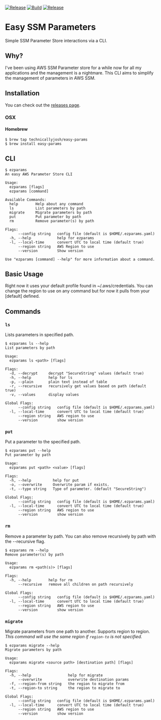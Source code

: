 [![Release](https://img.shields.io/github/release/technicallyjosh/easy-params.svg)](https://github.com/technicallyjosh/easy-params/releases/latest)
[![Build](https://github.com/technicallyjosh/easy-params/workflows/Build/badge.svg)](https://github.com/technicallyjosh/easy-params/actions?query=workflow%3ABuild)
[![Release](https://github.com/technicallyjosh/easy-params/workflows/Release/badge.svg)](https://github.com/technicallyjosh/easy-params/actions?query=workflow%3ARelease)

# Easy SSM Parameters

Simple SSM Parameter Store interactions via a CLI.

## Why?

I've been using AWS SSM Parameter store for a while now for all my applications
and the management is a nightmare. This CLI aims to simplify the management of
parameters in AWS SSM.

## Installation

You can check out the [releases page](https://github.com/technicallyjosh/easy-params/releases).

### OSX

#### Homebrew

```console
$ brew tap technicallyjosh/easy-params
$ brew install easy-params
```

## CLI

```console
$ ezparams
An easy AWS Parameter Store CLI

Usage:
  ezparams [flags]
  ezparams [command]

Available Commands:
  help        Help about any command
  ls          List parameters by path
  migrate     Migrate parameters by path
  put         Put parameter by path
  rm          Remove parameter(s) by path

Flags:
      --config string   config file (default is $HOME/.ezparams.yaml)
  -h, --help            help for ezparams
  -l, --local-time      convert UTC to local time (default true)
      --region string   AWS Region to use
      --version         Show version

Use "ezparams [command] --help" for more information about a command.
```

## Basic Usage

Right now it uses your default profile found in ~/.aws/credentials. You can change the region to use
on any command but for now it pulls from your [default] defined.

## Commands

### `ls`

Lists parameters in specified path.

```console
$ ezparams ls --help
List parameters by path

Usage:
  ezparams ls <path> [flags]

Flags:
  -d, --decrypt     decrypt "SecureString" values (default true)
  -h, --help        help for ls
  -p, --plain       plain text instead of table
  -r, --recursive   recursively get values based on path (default true)
  -v, --values      display values

Global Flags:
      --config string   config file (default is $HOME/.ezparams.yaml)
  -l, --local-time      convert UTC to local time (default true)
      --region string   AWS region to use
      --version         show version
```

### `put`

Put a parameter to the specified path.

```console
$ ezparams put --help
Put parameter by path

Usage:
  ezparams put <path> <value> [flags]

Flags:
  -h, --help          help for put
  -o, --overwrite     Overwrite param if exists.
  -t, --type string   Type of parameter. (default "SecureString")

Global Flags:
      --config string   config file (default is $HOME/.ezparams.yaml)
  -l, --local-time      convert UTC to local time (default true)
      --region string   AWS region to use
      --version         show version
```

### `rm`

Remove a parameter by path. You can also remove recursively by path with the --recursive flag.

```console
$ ezparams rm --help
Remove parameter(s) by path

Usage:
  ezparams rm <path(s)> [flags]

Flags:
  -h, --help        help for rm
      --recursive   remove all children on path recursively

Global Flags:
      --config string   config file (default is $HOME/.ezparams.yaml)
  -l, --local-time      convert UTC to local time (default true)
      --region string   AWS region to use
      --version         show version
```

### `migrate`

Migrate parameters from one path to another. Supports region to region. _This command will use the
same region if `region-to` is not specified._

```console
$ ezparams migrate --help
Migrate parameters by path

Usage:
  ezparams migrate <source path> [destination path] [flags]

Flags:
  -h, --help                 help for migrate
      --overwrite            overwrite destination params
  -f, --region-from string   the region to migrate from
  -t, --region-to string     the region to migrate to

Global Flags:
      --config string   config file (default is $HOME/.ezparams.yaml)
  -l, --local-time      convert UTC to local time (default true)
      --region string   AWS region to use
      --version         show version
```

